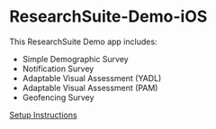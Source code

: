 # ResearchSuite-Demo-iOS

This ResearchSuite Demo app includes:
* Simple Demographic Survey
* Notification Survey
* Adaptable Visual Assessment (YADL)
* Adaptable Visual Assessment (PAM)
* Geofencing Survey

[Setup Instructions](https://github.com/ResearchSuite/ResearchSuite-Demo-iOS)

